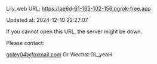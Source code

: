 Lily_web URL: https://ae6d-61-165-102-156.ngrok-free.app

Updated at: 2024-12-10 22:27:07

If you cannot open this URL, the server might be down.

Please contact: 

goley04@foxmail.com Or Wechat:GL_yeaH